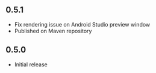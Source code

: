 ## 0.5.1
- Fix rendering issue on Android Studio preview window
- Published on Maven repository

## 0.5.0

- Initial release

